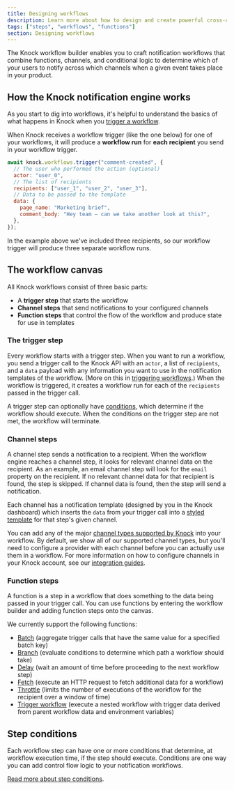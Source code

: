 ```yaml
---
title: Designing workflows
description: Learn more about how to design and create powerful cross-channel notification workflows in Knock.
tags: ["steps", "workflows", "functions"]
section: Designing workflows
---
```


The Knock workflow builder enables you to craft notification workflows that combine functions, channels, and conditional logic to determine which of your users to notify across which channels when a given event takes place in your product.

## How the Knock notification engine works

As you start to dig into workflows, it's helpful to understand the basics of what happens in Knock when you [trigger a workflow](/send-notifications/triggering-workflows).

When Knock receives a workflow trigger (like the one below) for one of your workflows, it will produce a **workflow run** for **each recipient** you send in your workflow trigger.

```js title="A workflow trigger for three recipients"
await knock.workflows.trigger("comment-created", {
  // The user who performed the action (optional)
  actor: "user_0",
  // The list of recipients
  recipients: ["user_1", "user_2", "user_3"],
  // Data to be passed to the template
  data: {
    page_name: "Marketing brief",
    comment_body: "Hey team — can we take another look at this?",
  },
});
```

In the example above we've included three recipients, so our workflow trigger will produce three separate workflow runs.

## The workflow canvas

All Knock workflows consist of three basic parts:

- A **trigger step** that starts the workflow
- **Channel steps** that send notifications to your configured channels
- **Function steps** that control the flow of the workflow and produce state for use in templates

### The trigger step

Every workflow starts with a trigger step. When you want to run a workflow, you send a trigger call to the Knock API with an `actor`, a list of `recipients`, and a `data` payload with any information you want to use in the notification templates of the workflow. (More on this in [triggering workflows](/send-notifications/triggering-workflows).) When the workflow is triggered, it creates a workflow run for each of the `recipients` passed in the trigger call.

A trigger step can optionally have [conditions](/designing-workflows/step-conditions), which determine if the workflow should execute. When the conditions on the trigger step are not met, the workflow will terminate.

### Channel steps

A channel step sends a notification to a recipient. When the workflow engine reaches a channel step, it looks for relevant channel data on the recipient. As an example, an email channel step will look for the `email` property on the recipient. If no relevant channel data for that recipient is found, the step is skipped. If channel data is found, then the step will send a notification.

Each channel has a notification template (designed by you in the Knock dashboard) which inserts the `data` from your trigger call into a [styled template](/send-notifications/designing-workflows/template-editor) for that step's given channel.

You can add any of the major [channel types supported by Knock](/integrations/overview#supported-channel-providers) into your workflow. By default, we show all of our supported channel types, but you'll need to configure a provider with each channel before you can actually use them in a workflow. For more information on how to configure channels in your Knock account, see our [integration guides](/integrations/overview).

### Function steps

A function is a step in a workflow that does something to the data being passed in your trigger call. You can use functions by entering the workflow builder and adding function steps onto the canvas.

We currently support the following functions:

- [Batch](/send-notifications/designing-workflows/batch-function) (aggregate trigger calls that have the same value for a specified batch key)
- [Branch](/send-notifications/designing-workflows/branch-function) (evaluate conditions to determine which path a workflow should take)
- [Delay](/send-notifications/designing-workflows/delay-function) (wait an amount of time before proceeding to the next workflow step)
- [Fetch](/send-notifications/designing-workflows/fetch-function) (execute an HTTP request to fetch additional data for a workflow)
- [Throttle](/send-notifications/designing-workflows/throttle-function) (limits the number of executions of the workflow for the recipient over a window of time)
- [Trigger workflow](/send-notifications/designing-workflows/trigger-workflow-function) (execute a nested workflow with trigger data derived from parent workflow data and environment variables)

## Step conditions

Each workflow step can have one or more conditions that determine, at workflow execution time, if the step should execute. Conditions are one way you can add control flow logic to your notification workflows.

[Read more about step conditions](/send-notifications/designing-workflows/step-conditions).
